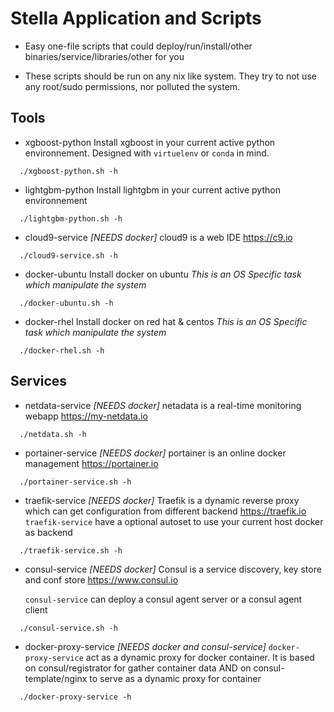 
# Stella Application and Scripts


* Easy one-file scripts that could deploy/run/install/other binaries/service/libraries/other for you


* These scripts should be run on any nix like system. They try to not use any root/sudo permissions,
nor polluted the system.

## Tools

* xgboost-python
  Install xgboost in your current active python environnement. Designed with `virtuelenv` or `conda` in mind.
```
  ./xgboost-python.sh -h
```

* lightgbm-python
  Install lightgbm in your current active python environnement
```
  ./lightgbm-python.sh -h
```

* cloud9-service *[NEEDS docker]*
  cloud9 is a web IDE
  https://c9.io
```
  ./cloud9-service.sh -h
```

* docker-ubuntu
  Install docker on ubuntu
  *This is an OS Specific task which manipulate the system*
```
  ./docker-ubuntu.sh -h
```

* docker-rhel
  Install docker on red hat & centos
  *This is an OS Specific task which manipulate the system*
```
  ./docker-rhel.sh -h
```

## Services

* netdata-service *[NEEDS docker]*
  netadata is a real-time monitoring webapp
  https://my-netdata.io
```
  ./netdata.sh -h
```

* portainer-service *[NEEDS docker]*
  portainer is an online docker management
  https://portainer.io
```
  ./portainer-service.sh -h
```

* traefik-service *[NEEDS docker]*
  Traefik is a dynamic reverse proxy which can get configuration from different backend
  https://traefik.io
  `traefik-service` have a optional autoset to use your current host docker as backend
```
  ./traefik-service.sh -h
```

* consul-service *[NEEDS docker]*
  Consul is a service discovery, key store and conf store
  https://www.consul.io

  `consul-service` can deploy a consul agent server or a consul agent client
```
  ./consul-service.sh -h
```

* docker-proxy-service *[NEEDS docker and consul-service]*
  `docker-proxy-service` act as a dynamic proxy for docker container.
  It is based on consul/registrator for gather container data AND on consul-template/nginx to serve as a dynamic proxy for container
```
  ./docker-proxy-service -h
```
